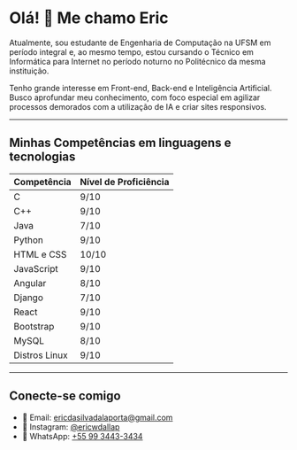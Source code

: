 # Olá! 👋 Me chamo Eric

Atualmente, sou estudante de Engenharia de Computação na UFSM em período integral e, ao mesmo tempo, estou cursando o Técnico em Informática para Internet no período noturno no Politécnico da mesma instituição.

Tenho grande interesse em Front-end, Back-end e Inteligência Artificial. Busco aprofundar meu conhecimento, com foco especial em agilizar processos demorados com a utilização de IA e criar sites responsivos.

---

## Minhas Competências em linguagens e tecnologias

| Competência      | Nível de Proficiência |
|------------------|-----------------------|
| C                | 9/10                  |
| C++              | 9/10                  |
| Java             | 7/10                  |
| Python           | 9/10                  |
| HTML e CSS       | 10/10                 |
| JavaScript       | 9/10                  |
| Angular          | 8/10                  |
| Django           | 7/10                  |
| React            | 9/10                  |
| Bootstrap        | 9/10                  |
| MySQL            | 8/10                  |
| Distros Linux    | 9/10                  |

---

## Conecte-se comigo

- 📧 Email: [ericdasilvadalaporta@gmail.com](mailto:ericdasilvadalaporta@gmail.com)
- 📸 Instagram: [@ericwdallap](https://www.instagram.com/ericwdallap/)
- 📱 WhatsApp: [+55 99 3443-3434](https://wa.me/5599344334)
